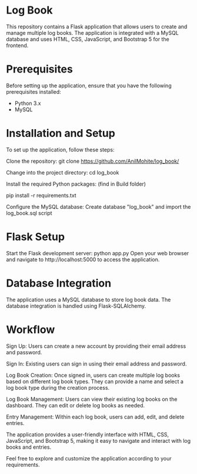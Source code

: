 # Log Book
This repository contains a Flask application that allows users to create and manage multiple log books. The application is integrated with a MySQL database and uses HTML, CSS, JavaScript, and Bootstrap 5 for the frontend.

# Prerequisites
Before setting up the application, ensure that you have the following prerequisites installed:
- Python 3.x
- MySQL

# Installation and Setup
To set up the application, follow these steps:

Clone the repository:
git clone https://github.com/AnilMohite/log_book/
  
Change into the project directory:
cd log_book

Install the required Python packages:
(find in Build folder)

pip install -r requirements.txt

Configure the MySQL database: 
Create database "log_book" and import the log_book.sql script

# Flask Setup
Start the Flask development server:
python app.py
Open your web browser and navigate to http://localhost:5000 to access the application.

# Database Integration
The application uses a MySQL database to store log book data. The database integration is handled using Flask-SQLAlchemy.

# Workflow
Sign Up: Users can create a new account by providing their email address and password.

Sign In: Existing users can sign in using their email address and password.

Log Book Creation: Once signed in, users can create multiple log books based on different log book types. They can provide a name and select a log book type during the creation process.

Log Book Management: Users can view their existing log books on the dashboard. They can edit or delete log books as needed.

Entry Management: Within each log book, users can add, edit, and delete entries.

The application provides a user-friendly interface with HTML, CSS, JavaScript, and Bootstrap 5, making it easy to navigate and interact with log books and entries.

Feel free to explore and customize the application according to your requirements.

